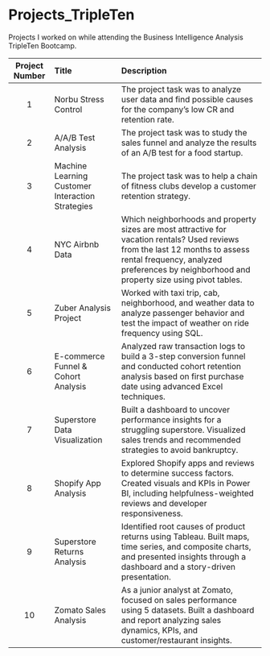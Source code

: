 # Projects_TripleTen
Projects I worked on while attending the Business Intelligence Analysis  TripleTen Bootcamp.


| Project Number | Title | Description |
| :------------: | :----- | :---------- |
| 1 | Norbu Stress Control | The project task was to analyze user data and find possible causes for the company’s low CR and retention rate. |
| 2 | A/A/B Test Analysis | The project task was to study the sales funnel and analyze the results of an A/B test for a food startup. |
| 3 | Machine Learning Customer Interaction Strategies | The project task was to help a chain of fitness clubs develop a customer retention strategy. |
| 4 | NYC Airbnb Data | Which neighborhoods and property sizes are most attractive for vacation rentals? Used reviews from the last 12 months to assess rental frequency, analyzed preferences by neighborhood and property size using pivot tables. |
| 5 | Zuber Analysis Project | Worked with taxi trip, cab, neighborhood, and weather data to analyze passenger behavior and test the impact of weather on ride frequency using SQL. |
| 6 | E-commerce Funnel & Cohort Analysis | Analyzed raw transaction logs to build a 3-step conversion funnel and conducted cohort retention analysis based on first purchase date using advanced Excel techniques. |
| 7 | Superstore Data Visualization | Built a dashboard to uncover performance insights for a struggling superstore. Visualized sales trends and recommended strategies to avoid bankruptcy. |
| 8 | Shopify App Analysis | Explored Shopify apps and reviews to determine success factors. Created visuals and KPIs in Power BI, including helpfulness-weighted reviews and developer responsiveness. |
| 9 | Superstore Returns Analysis | Identified root causes of product returns using Tableau. Built maps, time series, and composite charts, and presented insights through a dashboard and a story-driven presentation. |
| 10 | Zomato Sales Analysis | As a junior analyst at Zomato, focused on sales performance using 5 datasets. Built a dashboard and report analyzing sales dynamics, KPIs, and customer/restaurant insights. | 
